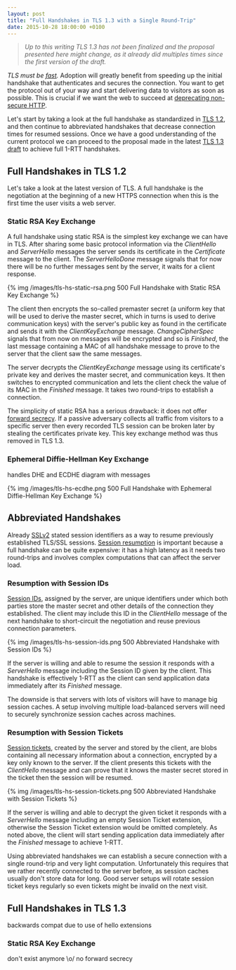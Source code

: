 ```yaml
---
layout: post
title: "Full Handshakes in TLS 1.3 with a Single Round-Trip"
date: 2015-10-28 18:00:00 +0100
---
```


> *Up to this writing TLS 1.3 has not been finalized and the proposal
> presented here might change, as it already did multiples times since the
> first version of the draft.*

*TLS must be [fast](https://istlsfastyet.com/).* Adoption will greatly benefit
from speeding up the initial handshake that authenticates and secures the
connection. You want to get the protocol out of your way and start delivering
data to visitors as soon as possible. This is crucial if we want the web to
succeed at [deprecating non-secure HTTP](https://blog.mozilla.org/security/2015/04/30/deprecating-non-secure-http/).

Let's start by taking a look at the full handshake as standardized in
[TLS 1.2](https://tools.ietf.org/html/rfc5246), and then continue to
abbreviated handshakes that decrease connection times for resumed sessions.
Once we have a good understanding of the current protocol we can proceed to
the proposal made in the latest [TLS 1.3 draft](https://tlswg.github.io/tls13-spec/)
to achieve full 1-RTT handshakes.

## Full Handshakes in TLS 1.2

Let's take a look at the latest version of TLS. A full handshake is the
negotiation at the beginning of a new HTTPS connection when this is the first
time the user visits a web server.

### Static RSA Key Exchange

A full handshake using static RSA is the simplest key exchange we can have in
TLS. After sharing some basic protocol information via the *ClientHello* and
*ServerHello* messages the server sends its certificate in the *Certificate*
message to the client. The *ServerHelloDone* message signals that for now there
will be no further messages sent by the server, it waits for a client response.

{% img /images/tls-hs-static-rsa.png 500 Full Handshake with Static RSA Key Exchange %}

The client then encrypts the so-called premaster secret (a uniform key that will
be used to derive the master secret, which in turns is used to derive communication
keys) with the server's public key as found in the certificate and sends it with the *ClientKeyExchange* message. *ChangeCipherSpec*
signals that from now on messages will be encrypted and so is *Finished*, the
last message containing a MAC of all handshake message to prove to the server
that the client saw the same messages.

The server decrypts the *ClientKeyExchange* message using its certificate's
private key and derives the master secret, and communication keys. It then
switches to encrypted communication and lets the client check the value of its
MAC in the *Finished* message. It takes two round-trips to establish a
connection.

The simplicity of static RSA has a serious drawback: it does not offer [forward secrecy](https://en.wikipedia.org/wiki/Forward_secrecy).
If a passive adversary collects all traffic from visitors to a specific server
then every recorded TLS session can be broken later by stealing the certificates
private key. This key exchange method was thus removed in TLS 1.3.

### Ephemeral Diffie-Hellman Key Exchange

handles DHE and ECDHE
diagram with messages

{% img /images/tls-hs-ecdhe.png 500 Full Handshake with Ephemeral Diffie-Hellman Key Exchange %}

## Abbreviated Handshakes

Already [SSLv2](https://tools.ietf.org/html/draft-hickman-netscape-ssl-00)
stated session identifiers as a way to resume previously established TLS/SSL
sessions. [Session resumption](https://blog.cloudflare.com/tls-session-resumption-full-speed-and-secure/)
is important because a full handshake can be quite expensive: it has a high
latency as it needs two round-trips and involves complex computations that
can affect the server load.

### Resumption with Session IDs

[Session IDs](https://tools.ietf.org/html/rfc5246#appendix-F.1.4), assigned by
the server, are unique identifiers under which both parties store the master
secret and other details of the connection they established. The client may
include this ID in the *ClientHello* message of the next handshake to
short-circuit the negotiation and reuse previous connection parameters.

{% img /images/tls-hs-session-ids.png 500 Abbreviated Handshake with Session IDs %}

If the server is willing and able to resume the session it responds with a
*ServerHello* message including the Session ID given by the client. This
handshake is effectively 1-RTT as the client can send application data
immediately after its *Finished* message.

The downside is that servers with lots of visitors will have to manage big
session caches. A setup involving multiple load-balanced servers will need to
securely synchronize session caches across machines.

### Resumption with Session Tickets

[Session tickets](http://tools.ietf.org/html/rfc5077), created by the server
and stored by the client, are blobs containing all necessary information about
a connection, encrypted by a key only known to the server. If the client
presents this tickets with the *ClientHello* message and can prove that it
knows the master secret stored in the ticket then the session will be resumed.

{% img /images/tls-hs-session-tickets.png 500 Abbreviated Handshake with Session Tickets %}

If the server is willing and able to decrypt the given ticket it responds with
a *ServerHello* message including an empty Session Ticket extension, otherwise
the Session Ticket extension would be omitted completely. As noted above, the
client will start sending application data immediately after the *Finished*
message to achieve 1-RTT.

Using abbreviated handshakes we can establish a secure connection with a single
round-trip and very light computation. Unfortunately this requires that we
rather recently connected to the server before, as session caches usually don't
store data for long. Good server setups will rotate session ticket keys
regularly so even tickets might be invalid on the next visit.

## Full Handshakes in TLS 1.3

backwards compat due to use of hello extensions

### Static RSA Key Exchange

don't exist anymore \o/ no forward secrecy
